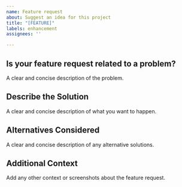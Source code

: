 ```yaml
---
name: Feature request
about: Suggest an idea for this project
title: "[FEATURE]"
labels: enhancement
assignees: ''

---
```


## Is your feature request related to a problem?
A clear and concise description of the problem.

## Describe the Solution
A clear and concise description of what you want to happen.

## Alternatives Considered
A clear and concise description of any alternative solutions.

## Additional Context
Add any other context or screenshots about the feature request.
